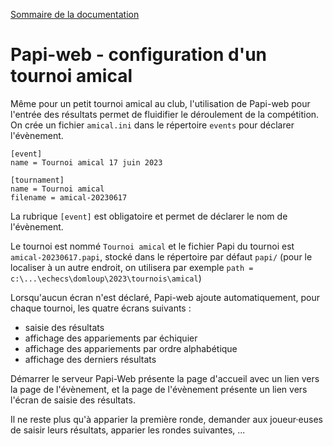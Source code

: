 [Sommaire de la documentation](../README.md)

# Papi-web - configuration d'un tournoi amical

Même pour un petit tournoi amical au club, l'utilisation de Papi-web pour l'entrée des résultats permet de fluidifier le déroulement de la compétition.
On crée un fichier `amical.ini` dans le répertoire `events` pour déclarer l'évènement.
```
[event]
name = Tournoi amical 17 juin 2023

[tournament] 
name = Tournoi amical
filename = amical-20230617
```
La rubrique `[event]` est obligatoire et permet de déclarer le nom de l'évènement.

Le tournoi est nommé `Tournoi amical` et le fichier Papi du tournoi est `amical-20230617.papi`, stocké dans le répertoire par défaut `papi/` (pour le localiser à un autre endroit, on utilisera par exemple `path = c:\...\echecs\domloup\2023\tournois\amical`)

Lorsqu'aucun écran n'est déclaré, Papi-web ajoute automatiquement, pour chaque tournoi, les quatre écrans suivants :
- saisie des résultats
- affichage des appariements par échiquier
- affichage des appariements par ordre alphabétique
- affichage des derniers résultats

Démarrer le serveur Papi-Web présente la page d'accueil avec un lien vers la page de l'évènement, et la page de l'évènement présente un lien vers l'écran de saisie des résultats.

Il ne reste plus qu'à apparier la première ronde, demander aux joueur·euses de saisir leurs résultats, apparier les rondes suivantes, ...

